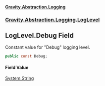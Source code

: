 #### [Gravity.Abstraction.Logging](./index.md 'index')
### [Gravity.Abstraction.Logging](./Gravity-Abstraction-Logging.md 'Gravity.Abstraction.Logging').[LogLevel](./Gravity-Abstraction-Logging-LogLevel.md 'Gravity.Abstraction.Logging.LogLevel')
## LogLevel.Debug Field
Constant value for "Debug" logging level.  
```csharp
public const Debug;
```
#### Field Value
[System.String](https://docs.microsoft.com/en-us/dotnet/api/System.String 'System.String')  
